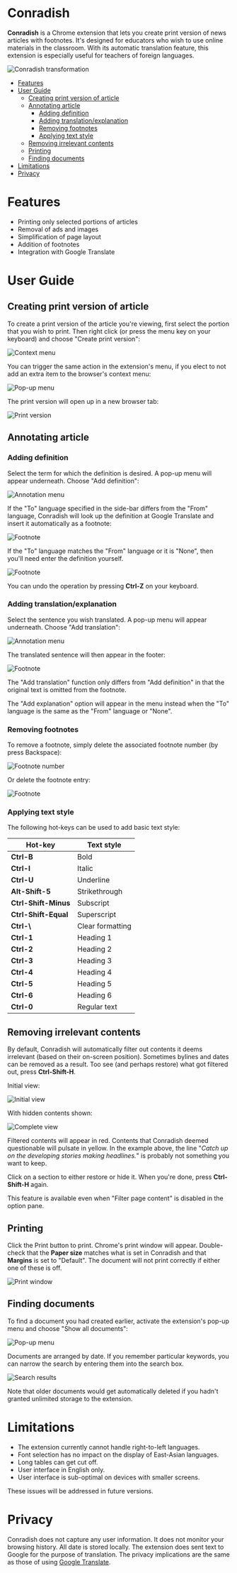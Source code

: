 # Conradish

**Conradish** is a Chrome extension that lets you create print version of news articles with footnotes. It's designed for educators who wish to use online materials in the classroom. With its automatic translation feature, this extension is especially useful for teachers of foreign languages.

![Conradish transformation](doc/img/transform-1.jpg)

* [Features](#features)
* [User Guide](#user-guide)
  - [Creating print version of article](#creating-print-version-of-article)
  - [Annotating article](#annotating-article)
     - [Adding definition](#adding-definition)
     - [Adding translation/explanation](#adding-translationexplanation)
     - [Removing footnotes](#removing-footnotes)
     - [Applying text style](#applying-text-style)
  - [Removing irrelevant contents](#removing-irrelevant-contents)
  - [Printing](#printing)
  - [Finding documents](#finding-documents)
* [Limitations](#limitations)
* [Privacy](#privacy)

# Features

* Printing only selected portions of articles
* Removal of ads and images
* Simplification of page layout
* Addition of footnotes
* Integration with Google Translate

# User Guide

## Creating print version of article

To create a print version of the article you're viewing, first select the portion that you wish to print. Then right click (or press the menu key on your keyboard) and choose "Create print version":

![Context menu](doc/img/capture-1.jpg)

You can trigger the same action in the extension's menu, if you elect to not add an extra item to the browser's context menu:

![Pop-up menu](doc/img/capture-2.jpg)

The print version will open up in a new browser tab:

![Print version](doc/img/document-1.jpg)

## Annotating article

### Adding definition

Select the term for which the definition is desired. A pop-up menu will appear underneath. Choose "Add definition":

![Annotation menu](doc/img/annotate-1.jpg)

If the "To" language specified in the side-bar differs from the "From" language, Conradish will look up the definition at Google Translate and insert it automatically as a footnote:

![Footnote](doc/img/footnote-1.jpg)

If the "To" language matches the "From" language or it is "None", then you'll need enter the definition yourself.

![Footnote](doc/img/footnote-2.jpg)

You can undo the operation by pressing **Ctrl-Z** on your keyboard.

### Adding translation/explanation

Select the sentence you wish translated. A pop-up menu will appear underneath. Choose "Add translation":

![Annotation menu](doc/img/annotate-2.jpg)

The translated sentence will then appear in the footer:

![Footnote](doc/img/footnote-3.jpg)

The "Add translation" function only differs from "Add definition" in that the original text is omitted from the footnote.

The "Add explanation" option will appear in the menu instead when the "To" language is the same as the "From" language or "None".

### Removing footnotes

To remove a footnote, simply delete the associated footnote number (by press Backspace):

![Footnote number](doc/img/footnote-number-1.jpg)

Or delete the footnote entry:

![Footnote](doc/img/footnote-4.jpg)

### Applying text style

The following hot-keys can be used to add basic text style:

| Hot-key              | Text style        |
|----------------------|-------------------|
| **Ctrl-B**           | Bold              |
| **Ctrl-I**           | Italic            |
| **Ctrl-U**           | Underline         |
| **Alt-Shift-5**      | Strikethrough     |
| **Ctrl-Shift-Minus** | Subscript         |
| **Ctrl-Shift-Equal** | Superscript       |
| **Ctrl-\\**          | Clear formatting  |
| **Ctrl-1**           | Heading 1         |
| **Ctrl-2**           | Heading 2         |
| **Ctrl-3**           | Heading 3         |
| **Ctrl-4**           | Heading 4         |
| **Ctrl-5**           | Heading 5         |
| **Ctrl-6**           | Heading 6         |
| **Ctrl-0**           | Regular text      |

## Removing irrelevant contents

By default, Conradish will automatically filter out contents it deems irrelevant (based on their on-screen position). Sometimes bylines and dates can be removed as a result. Too see (and perhaps restore) what got filtered out, press **Ctrl-Shift-H**.

Initial view:

![Initial view](doc/img/filter-1.jpg)

With hidden contents shown:

![Complete view](doc/img/filter-2.jpg)

Filtered contents will appear in red. Contents that Conradish deemed questionable will pulsate in yellow. In the example above, the line "*Catch up on the developing stories making headlines.*" is probably not something you want to keep.

Click on a section to either restore or hide it. When you're done, press **Ctrl-Shift-H** again.

This feature is available even when "Filter page content" is disabled in the option pane.

## Printing

Click the Print button to print. Chrome's print window will appear. Double-check that the **Paper size** matches what is set in Conradish and that **Margins** is set to "Default". The document will not print correctly if either one of these is off.

![Print window](doc/img/print-1.jpg)

## Finding documents

To find a document you had created earlier, activate the extension's pop-up menu and choose "Show all documents":

![Pop-up menu](doc/img/pop-up-1.jpg)

Documents are arranged by date. If you remember particular keywords, you can narrow the search by entering them into the search box.

![Search results](doc/img/search-1.jpg)

Note that older documents would get automatically deleted if you hadn't granted unlimited storage to the extension.

# Limitations

* The extension currently cannot handle right-to-left languages.
* Font selection has no impact on the display of East-Asian languages.
* Long tables can get cut off.
* User interface in English only.
* User interface is sub-optimal on devices with smaller screens.

These issues will be addressed in future versions.

# Privacy

Conradish does not capture any user information. It does not monitor your browsing history. All date is stored locally. The extension does sent text to Google for the purpose of translation. The privacy implications are the same as those of using [Google Translate](https://policies.google.com/privacy).
